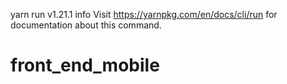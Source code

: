yarn run v1.21.1
info Visit https://yarnpkg.com/en/docs/cli/run for documentation about this command.
# front_end_mobile
